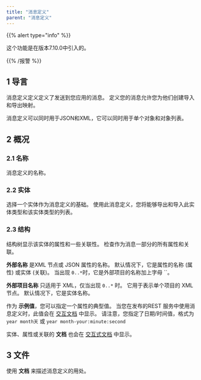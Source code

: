 ```yaml
---
title: "消息定义"
parent: "消息定义"
---
```


{{% alert type="info" %}}

这个功能是在版本7.10.0中引入的。

{{% /报警 %}}

## 1 导言

消息定义定义定义了发送到您应用的消息。 定义您的消息允许您为他们创建导入和导出映射。

消息定义可以同时用于JSON和XML，它可以同时用于单个对象和对象列表。

## 2 概况

### 2.1 名称

消息定义的名称。

### 2.2 实体

选择一个实体作为消息定义的基础。 使用此消息定义，您将能够导出和导入此实体类型和该实体类型的列表。

### 2.3 结构

结构树显示该实体的属性和一些关联性。 检查作为消息一部分的所有属性和关联。

**外部名称** 是XML 节点或 JSON 属性的名称。 默认情况下，它是属性的名称 (属性) 或实体 (关联)。 当出现 `0..*`时，它是外部项目的名称加上字母 ``。

**外部项目名称** 只适用于 XML，仅当出现 `0..*` 时。 它用于表示单个项目的 XML 节点。 默认情况下，它是实体名称。

作为 **示例值**，您可以指定一个属性的典型值。 当您在发布的REST 服务中使用消息定义时，此值会在 [交互文档](published-rest-services#interactive-documentation) 中显示。 请注意，您指定了日期/时间值，格式为 `year month天` 或 `year month-your:minute:second`

实体、属性或关联的 **文档** 也会在 [交互式文档](published-rest-services#interactive-documentation) 中显示。

## 3 文件

使用 **文档** 来描述消息定义的用处。
